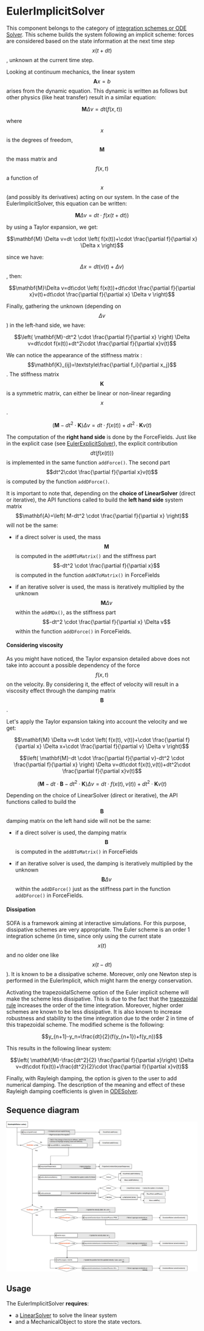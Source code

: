 EulerImplicitSolver  
===================

This component belongs to the category of [integration schemes or ODE Solver](../../../simulation-principles/system-resolution/integration-scheme/). This scheme builds the system following an implicit scheme: forces are considered based on the state information at the next time step $$x(t+dt)$$, unknown at the current time step.

Looking at continuum mechanics, the linear system $$\mathbf{A}x=b$$ arises from the dynamic equation. This dynamic is written as follows but other physics (like heat transfer) result in a similar equation:

$$\mathbf{M}\Delta v=dt\left(f(x,t)\right)$$

where $$x$$ is the degrees of freedom, $$\mathbf{M}$$ the mass matrix and $$f(x,t)$$ a function of $$x$$ (and possibly its derivatives) acting on our system. In the case of the EulerImplicitSolver, this equation can be written: 

$$\mathbf{M} \Delta v=dt \cdot f(x(t+dt))$$

by using a Taylor expansion, we get:

$$\mathbf{M} \Delta v=dt \cdot \left( f(x(t))+\cdot \frac{\partial f}{\partial x} \Delta x \right)$$

since we have: $$\Delta x=dt(v(t)+\Delta v)$$, then:

$$\mathbf{M}\Delta v=dt\cdot \left( f(x(t))+dt\cdot \frac{\partial f}{\partial x}v(t)+dt\cdot \frac{\partial f}{\partial x} \Delta v \right)$$

Finally, gathering the unknown (depending on $$\Delta v$$) in the left-hand side, we have:

$$\left( \mathbf{M}-dt^2 \cdot \frac{\partial f}{\partial x} \right) \Delta v=dt\cdot f(x(t))+dt^2\cdot \frac{\partial f}{\partial x}v(t)$$

We can notice the appearance of the stiffness matrix : $$\mathbf{K}_{ij}=\textstyle\frac{\partial f_i}{\partial x_j}$$. The stiffness matrix $$\mathbf{K}$$ is a symmetric matrix, can either be linear or non-linear regarding $$x$$.

$$\left( \mathbf{M}-dt^2 \cdot \mathbf{K} \right) \Delta v=dt\cdot f(x(t))+dt^2\cdot \mathbf{K}v(t)$$

The computation of the **right hand side** is done by the ForceFields. Just like in the explicit case (see [EulerExplicitSolver](../forward/eulerexplicitsolver/)), the explicit contribution $$dt\left(f(x(t))\right)$$ is implemented in the same function `addForce()`. The second part $$dt^2\cdot \frac{\partial f}{\partial x}v(t)$$ is computed by the function `addDForce()`.

It is important to note that, depending on the **choice of LinearSolver** (direct or iterative), the API functions called to build the **left hand side** system matrix $$\mathbf{A}=\left( M-dt^2 \cdot \frac{\partial f}{\partial x} \right)$$ will not be the same:

  - if a direct solver is used, the mass $$\mathbf{M}$$ is computed in the `addMToMatrix()` and the stiffness part $$-dt^2 \cdot \frac{\partial f}{\partial x}$$ is computed in the function `addKToMatrix()` in ForceFields

  - if an iterative solver is used, the mass is iteratively multiplied by the unknown $$\mathbf{M} \Delta v$$ within the `addMDx()`, as the stiffness part $$-dt^2 \cdot \frac{\partial f}{\partial x} \Delta v$$ within the function `addDForce()` in ForceFields.


#### Considering viscosity


As you might have noticed, the Taylor expansion detailed above does not take into account a possible dependency of the force  $$f(x,t)$$ on the velocity. By considering it, the effect of velocity will result in a viscosity effect through the damping matrix $$\mathbf{B}$$.

Let's apply the Taylor expansion taking into account the velocity and we get:

$$\mathbf{M} \Delta v=dt \cdot \left( f(x(t), v(t))+\cdot \frac{\partial f}{\partial x} \Delta x+\cdot \frac{\partial f}{\partial v} \Delta v \right)$$

$$\left( \mathbf{M}-dt \cdot \frac{\partial f}{\partial v}-dt^2 \cdot \frac{\partial f}{\partial x} \right) \Delta v=dt\cdot f(x(t),v(t))+dt^2\cdot \frac{\partial f}{\partial x}v(t)$$

$$\left( \mathbf{M}-dt \cdot \mathbf{B}-dt^2 \cdot \mathbf{K} \right) \Delta v=dt\cdot f(x(t),v(t))+dt^2\cdot \mathbf{K}v(t)$$

Depending on the choice of LinearSolver (direct or iterative), the API functions called to build the $$\mathbf{B}$$ damping matrix on the left hand side will not be the same:

  - if a direct solver is used, the damping matrix $$\mathbf{B}$$ is computed in the `addBToMatrix()` in ForceFields

  - if an iterative solver is used, the damping is iteratively multiplied by the unknown $$\mathbf{B} \Delta v$$ within the `addDForce()` just as the stiffness part in the function `addDForce()` in ForceFields.



#### Dissipation

SOFA is a framework aiming at interactive simulations. For this purpose, dissipative schemes are very appropriate. The Euler scheme is an order 1 integration scheme (in time, since only using the current state $$x(t)$$ and no older one like $$x(t-dt)$$). It is known to be a dissipative scheme. Moreover, only one Newton step is performed in the EulerImplicit, which might harm the energy conservation.

Activating the trapezoidalScheme option of the Euler implicit scheme will make the scheme less dissipative. This is due to the fact that the [trapezoidal rule](https://en.wikipedia.org/wiki/Trapezoidal_rule) increases the order of the time integration. Moreover, higher order schemes are known to be less dissipative.
It is also known to increase robustness and stability to the time integration due to the order 2 in time of this trapezoidal scheme. The modified scheme is the following:

$$y_{n+1}-y_n=\frac{dt}{2}(f(y_{n+1})+f(y_n))$$

This results in the following linear system:

$$\left( \mathbf{M}-\frac{dt^2}{2} \frac{\partial f}{\partial x}\right) \Delta v=dt\cdot f(x(t))+\frac{dt^2}{2}\cdot \frac{\partial f}{\partial x}v(t)$$

Finally, with Rayleigh damping, the option is given to the user to add numerical damping. The description of the meaning and effect of these Rayleigh damping coefficients is given in [ODESolver](../../../simulation-principles/system-resolution/integration-scheme/#rayleigh-damping).


Sequence diagram
----------------

<a href="https://github.com/sofa-framework/doc/blob/master/images/integrationscheme/EulerImplicitSolver.png?raw=true"><img src="https://github.com/sofa-framework/doc/blob/master/images/integrationscheme/EulerImplicitSolver.png?raw=true" title="Flow diagram for the EulerImplicitSolver"/></a>




Usage  
-----  

The EulerImplicitSolver **requires**:

- a [LinearSolver](../../../simulation-principles/system-resolution/linear-solver/) to solve the linear system
- and a MechanicalObject to store the state vectors.

